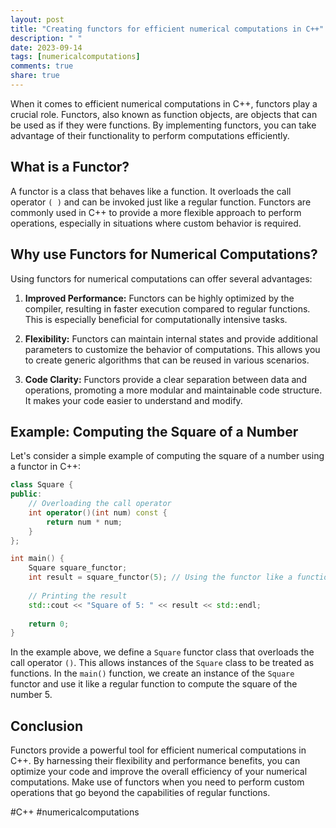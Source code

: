 ```yaml
---
layout: post
title: "Creating functors for efficient numerical computations in C++"
description: " "
date: 2023-09-14
tags: [numericalcomputations]
comments: true
share: true
---
```


When it comes to efficient numerical computations in C++, functors play a crucial role. Functors, also known as function objects, are objects that can be used as if they were functions. By implementing functors, you can take advantage of their functionality to perform computations efficiently.

## What is a Functor?

A functor is a class that behaves like a function. It overloads the call operator `( )` and can be invoked just like a regular function. Functors are commonly used in C++ to provide a more flexible approach to perform operations, especially in situations where custom behavior is required.

## Why use Functors for Numerical Computations?

Using functors for numerical computations can offer several advantages:

1. **Improved Performance:** Functors can be highly optimized by the compiler, resulting in faster execution compared to regular functions. This is especially beneficial for computationally intensive tasks.

2. **Flexibility:** Functors can maintain internal states and provide additional parameters to customize the behavior of computations. This allows you to create generic algorithms that can be reused in various scenarios.

3. **Code Clarity:** Functors provide a clear separation between data and operations, promoting a more modular and maintainable code structure. It makes your code easier to understand and modify.

## Example: Computing the Square of a Number

Let's consider a simple example of computing the square of a number using a functor in C++:

```cpp
class Square {
public:
    // Overloading the call operator
    int operator()(int num) const {
        return num * num;
    }
};

int main() {
    Square square_functor;
    int result = square_functor(5); // Using the functor like a function
    
    // Printing the result
    std::cout << "Square of 5: " << result << std::endl;
    
    return 0;
}
```

In the example above, we define a `Square` functor class that overloads the call operator `()`. This allows instances of the `Square` class to be treated as functions. In the `main()` function, we create an instance of the `Square` functor and use it like a regular function to compute the square of the number 5.

## Conclusion

Functors provide a powerful tool for efficient numerical computations in C++. By harnessing their flexibility and performance benefits, you can optimize your code and improve the overall efficiency of your numerical computations. Make use of functors when you need to perform custom operations that go beyond the capabilities of regular functions.

#C++ #numericalcomputations